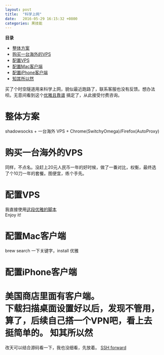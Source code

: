```yaml
---
layout: post
title:  "科学上网"
date:   2016-05-29 16:15:32 +0800
categories: 黑技能
---
```


**目录**

* [整体方案](#solution)
* [购买一台海外的VPS](#buyVPS)
* [配置VPS](#configVPS)
* [配置Mac客户端](#configMac)
* [配置iPhone客户端](#configiPhone)
* [知其所以然](#underTheHood)


买了个时空隧道用来科学上网，貌似最近跑路了，联系客服也没有反馈。想办法呗。无意间看到这个[优雅且靠谱](http://mp.weixin.qq.com/s?__biz=MzA3NTEzMTUwNA==&mid=210457598&idx=1&sn=5b700b7e2f07ddf77a5bf09b4ea98bec&scene=18#wechat_redirect)
搞定了，从此接受付费咨询。


<a name="solution"></a>整体方案
===
shadowsocks + 一台海外 VPS + Chrome(SwitchyOmega)/Firefox(AutoProxy)

<a name="buyVPS"></a>购买一台海外的VPS
===
同样，不点名。没赶上20元人民币一年的好时候，做了一番对比，权衡，最终选了个10刀一年的套餐。图便宜，练个手先。

<a name="configVPS"></a>配置VPS
===
我直接使用[这段优雅的脚本](http://www.vpsdaquan.cn/新手教程六：十分钟搭建shadowsocks科学上网服务器.html)  
Enjoy it!

<a name="configMac"></a>配置Mac客户端
===

brew search 一下关键字，install
优雅

<a name="configiPhone"></a>配置iPhone客户端
===
美国商店里面有客户端。  
下载扫描桌面设置好以后，发现不管用，算了，后续自己搭一个VPN吧，看上去挺简单的。
<a name="underTheHood"></a>知其所以然
===
改天可以结合源码看一下，我也没细看，先放着。
[SSH forward](http://www.ibm.com/developerworks/cn/linux/l-cn-sshforward/index.html)